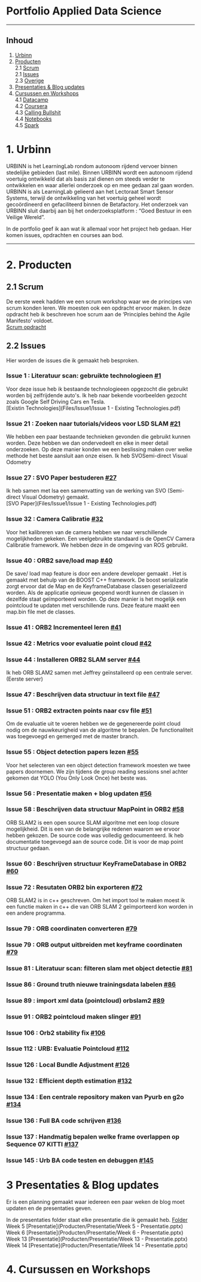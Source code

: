 # Portfolio Applied Data Science
---

## Inhoud

1. [Urbinn](#urbinn)
2. [Producten](#producten) <br>
2.1 [Scrum](#scrum) <br>
2.1 [Issues](#issues) <br>
2.3 [Overige](#overige) <br>
3. [Presentaties & Blog updates](#presentaties_blog)
4. [Cursussen en Workshops](#cursussen_en_workshops) <br>
4.1 [Datacamp](#datacamp) <br>
4.2 [Coursera](#coursera) <br>
4.3 [Calling Bullshit](#calling_bullshit) <br>
4.4 [Notebooks](#notebooks) <br>
4.5 [Spark](#spark) <br>

# 1. Urbinn

URBINN is het LearningLab rondom autonoom rijdend vervoer binnen stedelijke gebieden (last mile). Binnen URBINN wordt een autonoom rijdend voertuig ontwikkeld dat als basis zal dienen om steeds verder te ontwikkelen en waar allerlei onderzoek op en mee gedaan zal gaan worden. URBINN is als LearningLab gelieerd aan het Lectoraat Smart Sensor Systems, terwijl de ontwikkeling van het voertuig geheel wordt gecoördineerd en gefaciliteerd binnen de Betafactory. Het onderzoek van URBINN sluit daarbij aan bij het onderzoeksplatform : “Goed Bestuur in een Veilige Wereld”.

In de portfolio geef ik  aan wat ik allemaal voor het project heb gedaan. Hier komen issues, opdrachten en courses aan bod.

---

# 2. Producten <a name="producten"></a> 


## 2.1 Scrum  <a name="scrum"></a> 

De eerste week hadden we een scrum workshop waar we de principes van scrum konden leren. We moesten ook een opdracht ervoor maken. In deze opdracht heb ik beschreven hoe scrum aan de ‘Principles behind the Agile Manifesto’ voldoet. <br>
[Scrum opdracht](Producten/Scrum/Scrum.md)


## 2.2 Issues  <a name="issues"></a> 

Hier worden de issues die ik gemaakt heb besproken.

### Issue 1 :  Literatuur scan: gebruikte technologieen [#1](https://github.com/urbinn/urbinn/issues/1) 
Voor deze issue heb ik bestaande technologieeen opgezocht die gebruikt worden bij zelfrijdende auto's. Ik heb naar bekende voorbeelden gezocht zoals Google Self Driving Cars en Tesla. <br>
[Existin Technologies](Files/Issue1/Issue 1 - Existing Technologies.pdf) 

### Issue 21 :  Zoeken naar tutorials/videos voor LSD SLAM [#21](https://github.com/urbinn/urbinn/issues/21) 
We hebben een paar bestaande technieken gevonden die gebruikt kunnen worden. Deze hebben we dan ondervedeelt en elke in meer detail onderzoeken. Op deze manier konden we een beslissing maken over welke methode het beste aansluit aan onze eisen. Ik heb SVOSemi-direct Visual Odometry


### Issue 27 :  SVO Paper bestuderen [#27](https://github.com/urbinn/urbinn/issues/27) 
Ik heb samen met Isa een samenvatting van de werking van SVO (Semi-direct Visual Odometry) gemaakt.  <br>
[SVO Paper](Files/Issue1/Issue 1 - Existing Technologies.pdf) 

### Issue 32 :  Camera Calibratie [#32](https://github.com/urbinn/urbinn/issues/32) 

Voor het kalibreren van de camera hebben we naar verschillende mogelijkheden gekeken. Een veelgebruikte standaard is de OpenCV Camera Calibratie framework. We hebben deze in de omgeving van ROS gebruikt.

### Issue 40 :  ORB2 save/load map [#40](https://github.com/urbinn/urbinn/issues/40) 

De save/ load map feature is door een andere developer gemaakt . Het is gemaakt met behulp van de BOOST C++ framework. De boost serializatie zorgt ervoor dat de Map en de KeyframeDatabase classen geserializeerd worden.  Als de applicatie opnieuw geopend wordt kunnen de classen in dezelfde staat geïmporteerd worden. Op deze manier is het mogelijk een pointcloud te updaten met verschillende runs. Deze feature maakt een map.bin file met de classes.

### Issue 41 :  ORB2 Incrementeel leren  [#41](https://github.com/urbinn/urbinn/issues/41) 

### Issue 42 :  Metrics voor evaluatie point cloud  [#42](https://github.com/urbinn/urbinn/issues/42) 

### Issue 44 :  Installeren ORB2 SLAM server [#44](https://github.com/urbinn/urbinn/issues/44)

Ik heb ORB SLAM2 samen met Jeffrey geïnstalleerd op een centrale server. (Eerste server)


### Issue 47 :  Beschrijven data structuur in text file [#47](https://github.com/urbinn/urbinn/issues/47)

### Issue 51 :  ORB2 extracten points naar csv file [#51](https://github.com/urbinn/urbinn/issues/51)

Om de evaluatie uit te voeren hebben we de gegenereerde point cloud nodig om de nauwkeurigheid van de algoritme te bepalen. De functionaliteit was toegevoegd en gemerged met de master branch.

### Issue 55 :  Object detection papers lezen [#55](https://github.com/urbinn/urbinn/issues/55)

Voor het selecteren van een object detection framework moesten we twee papers doornemen.
We zijn tijdens de  group reading sessions snel achter gekomen dat YOLO (You Only Look Once) het beste was.

### Issue 56 :  Presentatie maken + blog updaten [#56](https://github.com/urbinn/urbinn/issues/56)


### Issue 58 :  Beschrijven data structuur MapPoint in ORB2 [#58](https://github.com/urbinn/urbinn/issues/58)

ORB SLAM2 is een open source SLAM algoritme met een loop closure mogelijkheid. Dit is een van de belangrijke redenen waarom we ervoor hebben gekozen. De source code was volledig gedocumenteerd.  Ik heb documentatie toegevoegd aan de source code. Dit is voor de map point structuur gedaan. 

### Issue 60 :  Beschrijven structuur KeyFrameDatabase in ORB2 [#60](https://github.com/urbinn/urbinn/issues/60)


### Issue 72 :  Resutaten ORB2 bin exporteren [#72](https://github.com/urbinn/urbinn/issues/72)

ORB SLAM2 is in c++ geschreven. Om het import tool te maken moest ik een functie maken in c++ die van ORB SLAM 2 geïmporteerd kon worden in een andere programma.

### Issue 79 :  ORB coordinaten converteren [#79](https://github.com/urbinn/urbinn/issues/79)

### Issue 79 :  ORB output uitbreiden met keyframe coordinaten [#79](https://github.com/urbinn/urbinn/issues/79)


### Issue 81 :  Literatuur scan: filteren slam met object detectie [#81](https://github.com/urbinn/urbinn/issues/81)


### Issue 86 :  Ground truth nieuwe trainingsdata labelen [#86](https://github.com/urbinn/urbinn/issues/86)


### Issue 89 :  import xml data (pointcloud) orbslam2 [#89](https://github.com/urbinn/urbinn/issues/89)



### Issue 91 :  ORB2 pointcloud maken slinger [#91](https://github.com/urbinn/urbinn/issues/91)


### Issue 106 :  Orb2 stability fix [#106](https://github.com/urbinn/urbinn/issues/106)

### Issue 112 :  URB: Evaluatie Pointcloud [#112](https://github.com/urbinn/urbinn/issues/112)

### Issue 126 :  Local Bundle Adjustment [#126](https://github.com/urbinn/urbinn/issues/126)


### Issue 132 :  Efficient depth estimation [#132](https://github.com/urbinn/urbinn/issues/132)



### Issue 134 :  Een centrale repository maken van Pyurb en g2o [#134](https://github.com/urbinn/urbinn/issues/134)


### Issue 136 :  Full BA code schrijven [#136](https://github.com/urbinn/urbinn/issues/136)



### Issue 137 :  Handmatig bepalen welke frame overlappen op Sequence 07 KITTI [#137](https://github.com/urbinn/urbinn/issues/137)


### Issue 145 :  Urb BA code testen en debuggen [#145](https://github.com/urbinn/urbinn/issues/145)




# 3 Presentaties & Blog updates  <a name="presentaties_blog"></a> 

Er is een planning gemaakt waar iedereen een paar weken de blog moet updaten en de presentaties geven. 

In de presentaties folder staat elke presentatie die ik gemaakt heb. [Folder](Producten/Presentatie) <br>
Week 5 [Presentatie](Producten/Presentatie/Week 5 - Presentatie.pptx)
Week 6 [Presentatie](Producten/Presentatie/Week 6 - Presentatie.pptx)
Week 13 [Presentatie](Producten/Presentatie/Week 13 - Presentatie.pptx)
Week 14 [Presentatie](Producten/Presentatie/Week 14 - Presentatie.pptx)


# 4. Cursussen en Workshops  <a name="cursussen_en_workshops"></a> 



